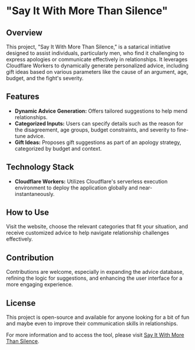 # "Say It With More Than Silence" 

## Overview

This project, "Say It With More Than Silence," is a satarical initiative designed to assist individuals, particularly men, who find it challenging to express apologies or communicate effectively in relationships. It leverages Cloudflare Workers to dynamically generate personalized advice, including gift ideas based on various parameters like the cause of an argument, age, budget, and the fight's severity.

## Features

- **Dynamic Advice Generation:** Offers tailored suggestions to help mend relationships.
- **Categorized Inputs:** Users can specify details such as the reason for the disagreement, age groups, budget constraints, and severity to fine-tune advice.
- **Gift Ideas:** Proposes gift suggestions as part of an apology strategy, categorized by budget and context.

## Technology Stack

- **Cloudflare Workers:** Utilizes Cloudflare's serverless execution environment to deploy the application globally and near-instantaneously.

## How to Use

Visit the website, choose the relevant categories that fit your situation, and receive customized advice to help navigate relationship challenges effectively.

## Contribution

Contributions are welcome, especially in expanding the advice database, refining the logic for suggestions, and enhancing the user interface for a more engaging experience.

## License

This project is open-source and available for anyone looking for a bit of fun and maybe even to improve their communication skills in relationships.

For more information and to access the tool, please visit [Say It With More Than Silence](https://sp12102001.github.io/apologysupport/).
